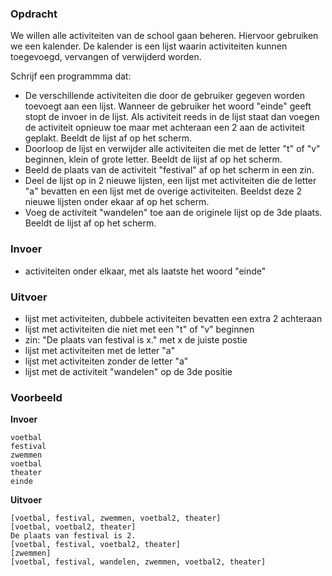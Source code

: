 ### Opdracht

We willen alle activiteiten van de school gaan beheren. Hiervoor gebruiken we een kalender. De kalender is een lijst waarin activiteiten kunnen toegevoegd, vervangen of verwijderd worden.

Schrijf een programmma dat:
* De verschillende activiteiten die door de gebruiker gegeven worden toevoegt aan een lijst. Wanneer de gebruiker het woord "einde" geeft stopt de invoer in de lijst. Als activiteit reeds in de lijst staat dan voegen de activiteit opnieuw toe maar met achteraan een 2 aan de activiteit geplakt. Beeldt de lijst af op het scherm.
* Doorloop de lijst en verwijder alle activiteiten die met de letter "t" of "v" beginnen, klein of grote letter. Beeldt de lijst af op het scherm.
* Beeld de plaats van de activiteit "festival" af op het scherm in een zin.
* Deel de lijst op in 2 nieuwe lijsten, een lijst met activiteiten die de letter "a" bevatten en een lijst met de overige activiteiten. Beeldst deze 2 nieuwe lijsten onder ekaar af op het scherm.
* Voeg de activiteit "wandelen" toe aan de originele lijst op de 3de plaats. Beeldt de lijst af op het scherm.

### Invoer
    
* activiteiten onder elkaar, met als laatste het woord "einde"

### Uitvoer

* lijst met activiteiten, dubbele activiteiten bevatten een extra 2 achteraan
* lijst met activiteiten die niet met een "t" of "v" beginnen
* zin: "De plaats van festival is x." met x de juiste postie
* lijst met activiteiten met de letter "a"
* lijst met activiteiten zonder de letter "a"
* lijst met de activiteit "wandelen" op de 3de positie

### Voorbeeld

**Invoer**
    
    voetbal
    festival
    zwemmen
    voetbal
    theater
    einde
    
**Uitvoer**
   
    [voetbal, festival, zwemmen, voetbal2, theater]
    [voetbal, voetbal2, theater]
    De plaats van festival is 2.
    [voetbal, festival, voetbal2, theater]
    [zwemmen]
    [voetbal, festival, wandelen, zwemmen, voetbal2, theater]
    
